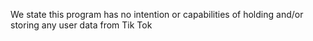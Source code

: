 We state this program has no intention or capabilities of holding and/or storing any user data from Tik Tok
